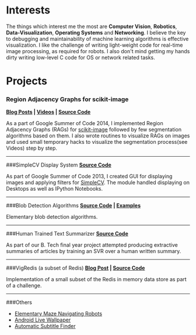 # Interests

The things which interest me the most are **Computer Vision**, **Robotics**, **Data-Visualization**, **Operating Systems** and **Networking**. I believe the key to debugging and maintainability of machine learning algorithms is effective visualization. I like the challenge of writing light-weight code for real-time image processing, as required for robots. I also don't mind getting my hands dirty writing low-level C code for OS or network related tasks.

# Projects
###   Region Adjacency Graphs for scikit-image
**[Blog Posts](https://vcansimplify.wordpress.com/tag/RAG/) | [Videos](https://www.youtube.com/playlist?list=PLKv8dAEiRFBBhv7Yu5vsAYD0KwRpcauGO) | [Source Code](https://github.com/scikit-image/scikit-image/tree/master/skimage/future/graph)**

As a part of Google Summer of Code 2014, I implemented Region Adjacency Graphs (RAGs) for [scikit-image](http://scikit-image.org/) followed by few segmentation algorithms based on them. I also wrote routines to visualize RAGs on images and used small temporary hacks to visualize the segmentation process(see Videos) step by step.

***

###SimpleCV Display System
**[Source Code](https://github.com/jayrambhia/SimpleCV2/tree/master/SimpleCV/Display)**

As part of Google Summer of Code 2013, I created GUI for displaying images and applying filters for [SimpleCV](http://simplecv.org/). The module handled displaying on Desktops as well as IPython Notebooks.

***

###Blob Detection Algorithms
**[Source Code](https://github.com/scikit-image/scikit-image/blob/master/skimage/feature/blob.py) | [Examples](http://scikit-image.org/docs/dev/auto_examples/plot_blob.html)**

Elementary blob detection algorithms.

***

###Human Trained Text Summarizer
**[Source Code](https://github.com/vighneshbirodkar/summarize)**

As part of our B. Tech final year project attempted producing extractive summaries of articles by training an SVR over a human written summary.

***

###VigRedis (a subset of Redis)
**[Blog Post](https://vcansimplify.wordpress.com/2014/03/16/vigredis-the-story-behind/) | [Source Code](https://github.com/vighneshbirodkar/vigredis)**

Implementation of a small subset of the Redis in memory data store as part of a challenge.

***

###Others
* [Elementary Maze Navigating Robots](https://vcansimplify.wordpress.com/category/robotics/)
* [Android Live Wallpaper](https://play.google.com/store/apps/details?id=com.weirdbeard.emanate)
* [Automatic Subtitle Finder](https://code.google.com/p/autosubtitles/)
